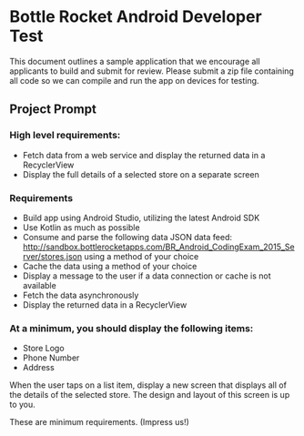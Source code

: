 # Bottle Rocket Android Developer Test

This document outlines a sample application that we encourage all applicants to
build and submit for review. Please submit a zip file containing all code so we can
compile and run the app on devices for testing.

## Project Prompt

### High level requirements:
- Fetch data from a web service and display the returned data in a RecyclerView
- Display the full details of a selected store on a separate screen


### Requirements
- Build app using Android Studio, utilizing the latest Android SDK
- Use Kotlin as much as possible
- Consume and parse the following data JSON data feed: http://sandbox.bottlerocketapps.com/BR_Android_CodingExam_2015_Server/stores.json using a method of your choice
- Cache the data using a method of your choice
- Display a message to the user if a data connection or cache is not available
- Fetch the data asynchronously
- Display the returned data in a RecyclerView

### At a minimum, you should display the following items:
- Store Logo
- Phone Number
- Address


When the user taps on a list item, display a new screen that displays all of the details of the selected store. The design and layout of this screen is up to you.

These are minimum requirements.  (Impress us!)